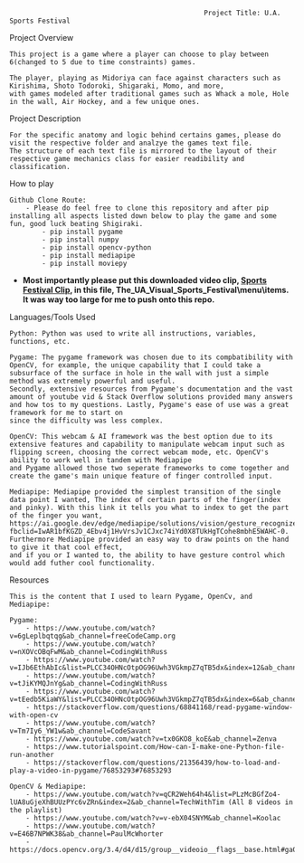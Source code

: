                                                     Project Title: U.A. Sports Festival

Project Overview

    This project is a game where a player can choose to play between 6(changed to 5 due to time constraints) games.

    The player, playing as Midoriya can face against characters such as Kirishima, Shoto Todoroki, Shigaraki, Momo, and more,
    with games modeled after traditional games such as Whack a mole, Hole in the wall, Air Hockey, and a few unique ones.


Project Description

    For the specific anatomy and logic behind certains games, please do visit the respective folder and analzye the games text file.
    The structure of each text file is mirrored to the layout of their respective game mechanics class for easier readibility and 
    classification.


How to play

    Github Clone Route:
        - Please do feel free to clone this repository and after pip installing all aspects listed down below to play the game and some fun, good luck beating Shigiraki.
            - pip install pygame
            - pip install numpy
            - pip install opencv-python
            - pip install mediapipe
            - pip install moviepy
            
  - **Most importantly please put this downloaded video clip, [Sports Festival Clip](https://drive.google.com/uc?export=download&id=15qQZQzsBDhgLjMPWwbMjZ1tNuoOyslN5), in this file, The_UA_Visual_Sports_Festival\menu\items\. It was way too large for me to push onto this repo.**





Languages/Tools Used
    
    Python: Python was used to write all instructions, variables, functions, etc.

    Pygame: The pygame framework was chosen due to its compbatibility with OpenCV, for example, the unique capability that I could take a subsurface of the surface in hole in the wall with just a simple method was extremely powerful and useful. 
    Secondly, extensive resources from Pygame's documentation and the vast amount of youtube vid & Stack Overflow solutions provided many answers and how tos to my questions. Lastly, Pygame's ease of use was a great framework for me to start on 
    since the difficulty was less complex.

    OpenCV: This webcam & AI framework was the best option due to its extensive features and capability to manipulate webcam input such as flipping screen, choosing the correct webcam mode, etc. OpenCV's ability to work well in tandem with Mediapipe
    and Pygame allowed those two seperate frameworks to come together and create the game's main unique feature of finger controlled input.

    Mediapipe: Mediapipe provided the simplest transition of the single data point I wanted, The index of certain parts of the finger(index and pinky). With this link it tells you what to index to get the part of the finger you want, 
    https://ai.google.dev/edge/mediapipe/solutions/vision/gesture_recognizer?fbclid=IwAR1bfKGZD_4Ebv4j1HvVrsJv1CJxc74iYd0X8TUkHgTCohe8mbhE5WAHC-0. Furthermore Mediapipe provided an easy way to draw points on the hand to give it that cool effect, 
    and if you or I wanted to, the ability to have gesture control which would add futher cool functionality.

Resources

    This is the content that I used to learn Pygame, OpenCv, and Mediapipe:
    
    Pygame:
        - https://www.youtube.com/watch?v=6gLeplbqtqg&ab_channel=freeCodeCamp.org
        - https://www.youtube.com/watch?v=nXOVcOBqFwM&ab_channel=CodingWithRuss
        - https://www.youtube.com/watch?v=IJb6EthAbIc&list=PLCC34OHNcOtpOG96Uwh3VGkmpZ7qTB5dx&index=12&ab_channel=Codemy.com
        - https://www.youtube.com/watch?v=tJiKYMQJnYg&ab_channel=CodingWithRuss
        - https://www.youtube.com/watch?v=tEedb5KiaWY&list=PLCC34OHNcOtpOG96Uwh3VGkmpZ7qTB5dx&index=6&ab_channel=Codemy.com
        - https://stackoverflow.com/questions/68841168/read-pygame-window-with-open-cv
        - https://www.youtube.com/watch?v=Tm7Iy6_YW1w&ab_channel=CodeSavant
        - https://www.youtube.com/watch?v=tx0GKO8_koE&ab_channel=Zenva
        - https://www.tutorialspoint.com/How-can-I-make-one-Python-file-run-another
        - https://stackoverflow.com/questions/21356439/how-to-load-and-play-a-video-in-pygame/76853293#76853293

    OpenCV & Mediapipe:
        - https://www.youtube.com/watch?v=qCR2Weh64h4&list=PLzMcBGfZo4-lUA8uGjeXhBUUzPYc6vZRn&index=2&ab_channel=TechWithTim (All 8 videos in the playlist)
        - https://www.youtube.com/watch?v=v-ebX04SNYM&ab_channel=Koolac 
        - https://www.youtube.com/watch?v=E46B7NPWK38&ab_channel=PaulMcWhorter
        - https://docs.opencv.org/3.4/d4/d15/group__videoio__flags__base.html#ga023786be1ee68a9105bf2e48c700294d 
